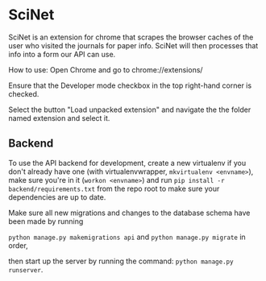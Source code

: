 # SciNet
SciNet is an extension for chrome that scrapes the browser caches of the user who visited the journals for paper info. SciNet will then processes that info into a form our API can use.

How to use:
Open Chrome and go to chrome://extensions/

Ensure that the Developer mode checkbox in the top right-hand corner is checked.

Select the button "Load unpacked extension" and navigate the the folder named extension and select it.

## Backend
To use the API backend for development, create a new virtualenv if you don't already have one (with virtualenvwrapper, `mkvirtualenv <envname>`), make sure you're in it (`workon <envname>`) and run `pip install -r backend/requirements.txt` from the repo root to make sure your dependencies are up to date.

Make sure all new migrations and changes to the database schema have been made by running 

`python manage.py makemigrations api` and 
`python manage.py migrate` in order, 

then start up the server by running the command: `python manage.py runserver`.
